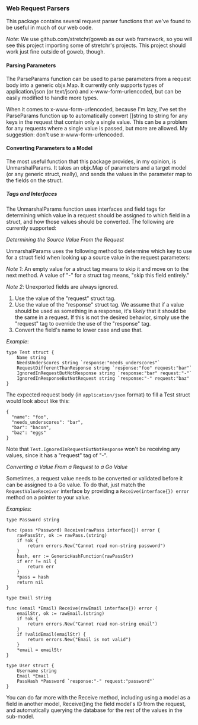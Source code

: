 ### Web Request Parsers

This package contains several request parser functions that we've
found to be useful in much of our web code.

*Note*: We use github.com/stretchr/goweb as our web framework, so you
 will see this project importing some of stretchr's projects.  This
 project should work just fine outside of goweb, though.

#### Parsing Parameters

The ParseParams function can be used to parse parameters from a
request body into a generic objx.Map.  It currently only supports
types of application/json (or text/json) and x-www-form-urlencoded,
but can be easily modified to handle more types.

When it comes to x-www-form-urlencoded, because I'm lazy, I've set the
ParseParams function up to automatically convert []string to string
for any keys in the request that contain only a single value.  This
can be a problem for any requests where a single value is passed, but
more are allowed.  My suggestion: don't use x-www-form-urlencoded.

#### Converting Parameters to a Model

The most useful function that this package provides, in my opinion, is
UnmarshalParams.  It takes an objx.Map of parameters and a target
model (or any generic struct, really), and sends the values in the
parameter map to the fields on the struct.

##### Tags and Interfaces

The UnmarshalParams function uses interfaces and field tags for
determining which value in a request should be assigned to which field
in a struct, and how those values should be converted.  The following
are currently supported:

_Determining the Source Value From the Request_

UnmarshalParams uses the following method to determine which key to
use for a struct field when looking up a source value in the request
parameters:

*Note 1*: An empty value for a struct tag means to skip it and move on
 to the next method.  A value of "-" for a struct tag means, "skip
 this field entirely."

*Note 2*: Unexported fields are always ignored.

1. Use the value of the "request" struct tag.
2. Use the value of the "response" struct tag.  We assume that
   if a value should be used as something in a response, it's *likely*
   that it should be the same in a request.  If this is not the
   desired behavior, simply use the "request" tag to override the use
   of the "response" tag.
3. Convert the field's name to lower case and use that.

*Example*:

```
type Test struct {
    Name string
    NeedsUnderscores string `response:"needs_underscores"`
    RequestDifferentThanResponse string `response:"foo" request:"bar"`
    IgnoredInRequestButNotResponse string `response:"bar" request:"-"`
    IgnoredInResponseButNotRequest string `response:"-" request:"baz"
}
```

The expected request body (in `application/json` format) to fill a
Test struct would look about like this:

```
{
  "name": "foo",
  "needs_underscores": "bar",
  "bar": "bacon",
  "baz": "eggs"
}
```

Note that `Test.IgnoredInRequestButNotResponse` won't be receiving any
values, since it has a "request" tag of "-".

_Converting a Value From a Request to a Go Value_

Sometimes, a request value needs to be converted or validated before
it can be assigned to a Go value.  To do that, just match the
`RequestValueReceiver` interface by providing a `Receive(interface{})
error` method on a pointer to your value.

*Examples*:

```
type Password string

func (pass *Password) Receive(rawPass interface{}) error {
    rawPassStr, ok := rawPass.(string)
    if !ok {
        return errors.New("Cannot read non-string password")
    }
    hash, err := GenericHashFunction(rawPassStr)
    if err != nil {
        return err
    }
    *pass = hash
    return nil
}

type Email string

func (email *Email) Receive(rawEmail interface{}) error {
    emailStr, ok := rawEmail.(string)
    if !ok {
        return errors.New("Cannot read non-string email")
    }
    if !validEmail(emailStr) {
        return errors.New("Email is not valid")
    }
    *email = emailStr
}

type User struct {
    Username string
    Email *Email
    PassHash *Password `response:"-" request:"password"`
}
```

You can do far more with the Receive method, including using a model
as a field in another model, Receive()ing the field model's ID from
the request, and automatically querying the database for the rest of
the values in the sub-model.
